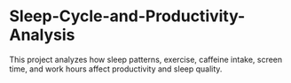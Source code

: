 # Sleep-Cycle-and-Productivity-Analysis
This project analyzes how sleep patterns, exercise, caffeine intake, screen time, and work hours affect productivity and sleep quality.

